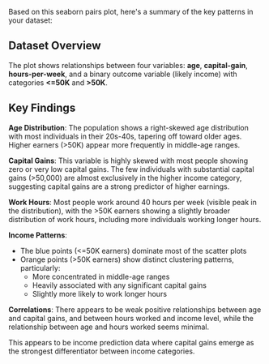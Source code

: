 Based on this seaborn pairs plot, here's a summary of the key patterns in your dataset:

## Dataset Overview
The plot shows relationships between four variables: **age**, **capital-gain**, **hours-per-week**, and a binary outcome variable (likely income) with categories **<=50K** and **>50K**.

## Key Findings

**Age Distribution**: The population shows a right-skewed age distribution with most individuals in their 20s-40s, tapering off toward older ages. Higher earners (>50K) appear more frequently in middle-age ranges.

**Capital Gains**: This variable is highly skewed with most people showing zero or very low capital gains. The few individuals with substantial capital gains (>50,000) are almost exclusively in the higher income category, suggesting capital gains are a strong predictor of higher earnings.

**Work Hours**: Most people work around 40 hours per week (visible peak in the distribution), with the >50K earners showing a slightly broader distribution of work hours, including more individuals working longer hours.

**Income Patterns**: 
- The blue points (<=50K earners) dominate most of the scatter plots
- Orange points (>50K earners) show distinct clustering patterns, particularly:
  - More concentrated in middle-age ranges
  - Heavily associated with any significant capital gains
  - Slightly more likely to work longer hours

**Correlations**: There appears to be weak positive relationships between age and capital gains, and between hours worked and income level, while the relationship between age and hours worked seems minimal.

This appears to be income prediction data where capital gains emerge as the strongest differentiator between income categories.